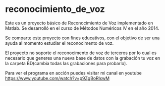 # reconocimiento_de_voz
Este es un proyecto básico de Reconocimiento de Voz implementado en Matlab. Se desarrolló en el curso de Métodos Numéricos IV en el año 2014.

Se comparte este proyecto con fines educativos, con el objetivo de ser una ayuda al momento estudiar el reconocimento de voz.

El proyecto no soporte el reconocimento de voz de terceros por lo cual es necesario que generes una nueva base de datos con la grabación tu voz en la carpeta BD(cambia todas las grabaciones para probarlo).

Para ver el programa en acción puedes visitar mi canal en youtube https://www.youtube.com/watch?v=p9ZgBoRlxwM
